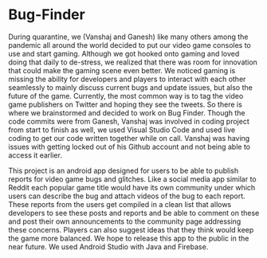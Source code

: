 # Bug-Finder
During quarantine, we (Vanshaj and Ganesh) like many others among the pandemic all around the world decided to put our video game consoles to use and start gaming. Although we got hooked onto gaming and loved doing that daily to de-stress, we realized that there was room for innovation that could make the gaming scene even better. We noticed gaming is missing the ability for developers and players to interact with each other seamlessly to mainly discuss current bugs and update issues, but also the future of the game. Currently, the most common way is to tag the video game publishers on Twitter and hoping they see the tweets. So there is where we brainstormed and decided to work on Bug Finder. Though the code commits were from Ganesh, Vanshaj was involved in coding project from start to finish as well, we used Visual Studio Code and used live coding to get our code written together while on call. Vanshaj was having issues with getting locked out of his Github account and not being able to access it earlier. 

This project is an android app designed for users to be able to publish reports for video game bugs and glitches. Like a social media app similar to Reddit each popular game title would have its own community under which users can describe the bug and attach videos of the bug to each report. These reports from the users get compiled in a clean list that allows developers to see these posts and reports and be able to comment on these and post their own announcements to the community page addressing these concerns. Players can also suggest ideas that they think would keep the game more balanced. We hope to release this app to the public in the near future. We used Android Studio with Java and Firebase. 
